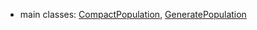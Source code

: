 * main classes: [CompactPopulation](https://builds.cs.st-andrews.ac.uk/job/digitising_scotland/javadoc/uk/ac/standrews/cs/digitising_scotland/population_model/model/CompactPopulation.html),
        [GeneratePopulation](https://builds.cs.st-andrews.ac.uk/job/digitising_scotland/javadoc/uk/ac/standrews/cs/digitising_scotland/population_model/tools/GeneratePopulation.html)
